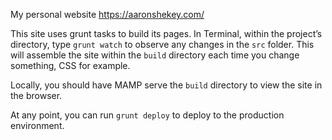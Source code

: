 My personal website https://aaronshekey.com/

This site uses grunt tasks to build its pages. In Terminal, within the project’s directory, type `grunt watch` to observe any changes in the `src` folder. This will assemble the site within the `build` directory each time you change something, CSS for example.

Locally, you should have MAMP serve the `build` directory to view the site in the browser.

At any point, you can run `grunt deploy` to deploy to the production environment.
